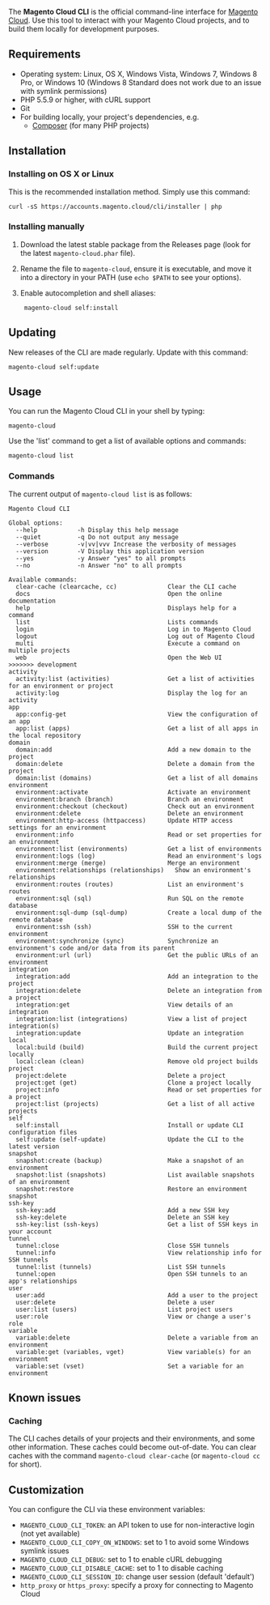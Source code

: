 The **Magento Cloud CLI** is the official command-line interface for [Magento Cloud](https://magento.cloud). Use this tool to interact with your Magento Cloud projects, and to build them locally for development purposes.

## Requirements

* Operating system: Linux, OS X, Windows Vista, Windows 7, Windows 8 Pro, or Windows 10 (Windows 8 Standard does not work due to an issue with symlink permissions)
* PHP 5.5.9 or higher, with cURL support
* Git
* For building locally, your project's dependencies, e.g.
  * [Composer](https://getcomposer.org/) (for many PHP projects)

## Installation

### Installing on OS X or Linux

This is the recommended installation method. Simply use this command:

    curl -sS https://accounts.magento.cloud/cli/installer | php

### Installing manually

1. Download the latest stable package from the Releases page
  (look for the latest `magento-cloud.phar` file).

2. Rename the file to `magento-cloud`, ensure it is executable, and move it into
  a directory in your PATH (use `echo $PATH` to see your options).

3. Enable autocompletion and shell aliases:

        magento-cloud self:install

## Updating

New releases of the CLI are made regularly. Update with this command:

    magento-cloud self:update

## Usage

You can run the Magento Cloud CLI in your shell by typing:

    magento-cloud

Use the 'list' command to get a list of available options and commands:

    magento-cloud list

### Commands

The current output of `magento-cloud list` is as follows:

```
Magento Cloud CLI

Global options:
  --help           -h Display this help message
  --quiet          -q Do not output any message
  --verbose        -v|vv|vvv Increase the verbosity of messages
  --version        -V Display this application version
  --yes            -y Answer "yes" to all prompts
  --no             -n Answer "no" to all prompts

Available commands:
  clear-cache (clearcache, cc)              Clear the CLI cache
  docs                                      Open the online documentation
  help                                      Displays help for a command
  list                                      Lists commands
  login                                     Log in to Magento Cloud
  logout                                    Log out of Magento Cloud
  multi                                     Execute a command on multiple projects
  web                                       Open the Web UI
>>>>>>> development
activity
  activity:list (activities)                Get a list of activities for an environment or project
  activity:log                              Display the log for an activity
app
  app:config-get                            View the configuration of an app
  app:list (apps)                           Get a list of all apps in the local repository
domain
  domain:add                                Add a new domain to the project
  domain:delete                             Delete a domain from the project
  domain:list (domains)                     Get a list of all domains
environment
  environment:activate                      Activate an environment
  environment:branch (branch)               Branch an environment
  environment:checkout (checkout)           Check out an environment
  environment:delete                        Delete an environment
  environment:http-access (httpaccess)      Update HTTP access settings for an environment
  environment:info                          Read or set properties for an environment
  environment:list (environments)           Get a list of environments
  environment:logs (log)                    Read an environment's logs
  environment:merge (merge)                 Merge an environment
  environment:relationships (relationships)   Show an environment's relationships
  environment:routes (routes)               List an environment's routes
  environment:sql (sql)                     Run SQL on the remote database
  environment:sql-dump (sql-dump)           Create a local dump of the remote database
  environment:ssh (ssh)                     SSH to the current environment
  environment:synchronize (sync)            Synchronize an environment's code and/or data from its parent
  environment:url (url)                     Get the public URLs of an environment
integration
  integration:add                           Add an integration to the project
  integration:delete                        Delete an integration from a project
  integration:get                           View details of an integration
  integration:list (integrations)           View a list of project integration(s)
  integration:update                        Update an integration
local
  local:build (build)                       Build the current project locally
  local:clean (clean)                       Remove old project builds
project
  project:delete                            Delete a project
  project:get (get)                         Clone a project locally
  project:info                              Read or set properties for a project
  project:list (projects)                   Get a list of all active projects
self
  self:install                              Install or update CLI configuration files
  self:update (self-update)                 Update the CLI to the latest version
snapshot
  snapshot:create (backup)                  Make a snapshot of an environment
  snapshot:list (snapshots)                 List available snapshots of an environment
  snapshot:restore                          Restore an environment snapshot
ssh-key
  ssh-key:add                               Add a new SSH key
  ssh-key:delete                            Delete an SSH key
  ssh-key:list (ssh-keys)                   Get a list of SSH keys in your account
tunnel
  tunnel:close                              Close SSH tunnels
  tunnel:info                               View relationship info for SSH tunnels
  tunnel:list (tunnels)                     List SSH tunnels
  tunnel:open                               Open SSH tunnels to an app's relationships
user
  user:add                                  Add a user to the project
  user:delete                               Delete a user
  user:list (users)                         List project users
  user:role                                 View or change a user's role
variable
  variable:delete                           Delete a variable from an environment
  variable:get (variables, vget)            View variable(s) for an environment
  variable:set (vset)                       Set a variable for an environment
```

## Known issues

### Caching

The CLI caches details of your projects and their environments, and some other
information. These caches could become out-of-date. You can clear caches with
the command `magento-cloud clear-cache` (or `magento-cloud cc` for short).

## Customization

You can configure the CLI via these environment variables:

* `MAGENTO_CLOUD_CLI_TOKEN`: an API token to use for non-interactive login (not yet available)
* `MAGENTO_CLOUD_CLI_COPY_ON_WINDOWS`: set to 1 to avoid some Windows symlink issues
* `MAGENTO_CLOUD_CLI_DEBUG`: set to 1 to enable cURL debugging
* `MAGENTO_CLOUD_CLI_DISABLE_CACHE`: set to 1 to disable caching
* `MAGENTO_CLOUD_CLI_SESSION_ID`: change user session (default 'default')
* `http_proxy` or `https_proxy`: specify a proxy for connecting to Magento Cloud

